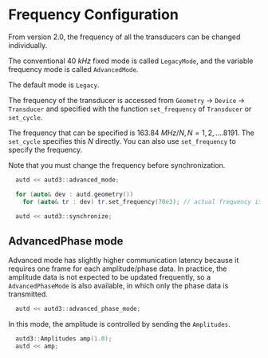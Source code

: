 # Frequency Configuration

From version 2.0, the frequency of all the transducers can be changed individually.

The conventional $\SI{40}{kHz}$ fixed mode is called `LegacyMode`, and the variable frequency mode is called `AdvancedMode`.

The default mode is `Legacy`.

The frequency of the transducer is accessed from `Geometry` -> `Device` -> `Transducer` and specified with the function `set_frequency` of `Transducer` or `set_cycle`.

The frequency that can be specified is $\SI{163.84}{MHz}/N, N=1,2,.... 8191$.
The `set_cycle` specifies this $N$ directly.
You can also use `set_frequency` to specify the frequency.

Note that you must change the frequency before synchronization.

```cpp
  autd << autd3::advanced_mode;

  for (auto& dev : autd.geometry())
    for (auto& tr : dev) tr.set_frequency(70e3); // actual frequency is 163.84MHz/2341 ~ 69987 Hz

  autd << autd3::synchronize;
```

## AdvancedPhase mode

Advanced mode has slightly higher communication latency because it requires one frame for each amplitude/phase data.
In practice, the amplitude data is not expected to be updated frequently, so a `AdvancedPhaseMode` is also available, in which only the phase data is transmitted.

```cpp
  autd << autd3::advanced_phase_mode;
```

In this mode, the amplitude is controlled by sending the `Amplitudes`.

```cpp
  autd3::Amplitudes amp(1.0);
  autd << amp;
```
